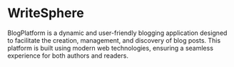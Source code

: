# WriteSphere
BlogPlatform is a dynamic and user-friendly blogging application designed to facilitate the creation, management, and discovery of blog posts. This platform is built using modern web technologies, ensuring a seamless experience for both authors and readers.
